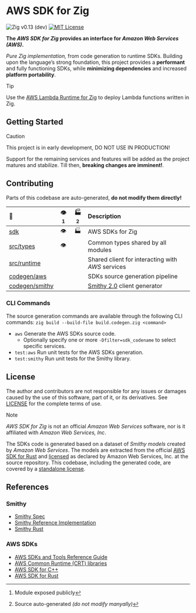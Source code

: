 # AWS SDK for Zig

![Zig v0.13 (dev)](https://img.shields.io/badge/Zig-v0.13_(dev)_-black?logo=zig&logoColor=F7A41D "Zig v0.13 – master branch")
[![MIT License](https://img.shields.io/github/license/by-nir/aws-sdk-zig)](/LICENSE)

**The _AWS SDK for Zig_ provides an interface for _Amazon Web Services (AWS)_.**

_Pure Zig implementation,_ from code generation to runtime SDKs.
Building upon the language’s strong foundation, this project provides a
**performant** and fully functioning SDKs, while **minimizing dependencies** and
increased **platform portability**.

> [!TIP]
> Use the [AWS Lambda Runtime for Zig](https://github.com/by-nir/aws-lambda-zig)
> to deploy Lambda functions written in Zig.

## Getting Started

> [!CAUTION]
> This project is in early development, DO NOT USE IN PRODUCTION!
>
> Support for the remaining services and features will be added as the project
> matures and stabilize. Till then, **breaking changes are imminent!**.

## Contributing

Parts of this codebase are auto-generated, **do not modify them directly!**

| 📁 | 👁️[^1] | 🏭[^2] | Description |
|:-|:-:|:-:|:-|
| [sdk](sdk) | 👁️ | 🏭 | AWS SDKs for Zig |
| [src/types](src/types) | 👁️ | | Common types shared by all modules |
| [src/runtime](src/runtime) | | | Shared client for interacting with _AWS_ services |
| [codegen/aws](codegen) | | | SDKs source generation pipeline |
| [codegen/smithy](codegen/smithy) | | | [Smithy 2.0](https://smithy.io/2.0) client generator |

[^1]: Module exposed publicly
[^2]: Source auto-generated _(do not modify manyally)_

### CLI Commands

The source generation commands are available through the following CLI commands:
```zig build --build-file build.codegen.zig <command>```

- `aws` Generate the AWS SDKs source code.
    - Optionally specify one or more `-Dfilter=sdk_codename` to select specific services.
- `test:aws` Run unit tests for the AWS SDKs generation.
- `test:smithy` Run unit tests for the Smithy library.

## License

The author and contributors are not responsible for any issues or damages caused
by the use of this software, part of it, or its derivatives. See [LICENSE](/LICENSE)
for the complete terms of use.

> [!NOTE]
> _AWS SDK for Zig_ is not an official _Amazon Web Services_ software, nor is it
> affiliated with _Amazon Web Services, Inc_.

The SDKs code is generated based on a dataset of _Smithy models_ created by
_Amazon Web Services_. The models are extracted from the official [AWS SDK for Rust](https://github.com/awslabs/aws-sdk-rust)
and [licensed](https://github.com/awslabs/aws-sdk-rust/blob/main/LICENSE) as 
declared by Amazon Web Services, Inc. at the source repository.
This codebase, including the generated code, are covered by a [standalone license](/LICENSE).

## References

### Smithy

- [Smithy Spec](https://smithy.io/2.0/index.html)
- [Smithy Reference Implementation](https://github.com/smithy-lang/smithy)
- [Smithy Rust](https://github.com/smithy-lang/smithy-rs)

### AWS SDKs

- [AWS SDKs and Tools Reference Guide](https://docs.aws.amazon.com/sdkref/latest/guide/overview.html)
- [AWS Common Runtime (CRT) libraries](https://docs.aws.amazon.com/sdkref/latest/guide/common-runtime.html)
- [AWS SDK for C++](https://github.com/aws/aws-sdk-cpp)
- [AWS SDK for Rust](https://github.com/awslabs/aws-sdk-rust)